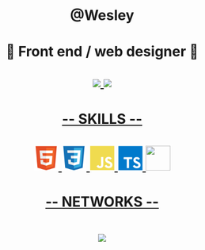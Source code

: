 <h1 align='center'>@Wesley <h1>


  <div>
    <p align='center'> 👾 Front end / web designer 👾</p> 
  </div>
  
<div align='center'>
  <a href="https://github.com/ttkwesley">
  <img height="130em" src="https://github-readme-stats.vercel.app/api?username=ttkwesley&show_icons=true&theme=highcontrast&include_all_commits=true&count_private=true"/>
  <img height="130em" src="https://github-readme-stats.vercel.app/api/top-langs/?username=ttkwesley&layout=compact&langs_count=7&theme=highcontrast"/>
</div>

 <div align='center'>
<h4>-- SKILLS -- </h4>
  <img height="50" width="50" src='https://raw.githubusercontent.com/devicons/devicon/master/icons/html5/html5-original.svg'>
  <img height="50" width="50" src='https://raw.githubusercontent.com/devicons/devicon/master/icons/css3/css3-original.svg'>
  <img height="50" width="50" src='https://raw.githubusercontent.com/devicons/devicon/master/icons/javascript/javascript-plain.svg'>
  <img height="50" width="50" src='https://raw.githubusercontent.com/devicons/devicon/master/icons/typescript/typescript-plain.svg'>
  <img height="50" width="50" src='https://camo.githubusercontent.com/ae5fcd5f0575d2efc2470ccab7a0f06081410681905032a0cfaaaf4406f0a0d5/68747470733a2f2f63646e2e6a7364656c6976722e6e65742f67682f64657669636f6e732f64657669636f6e2f69636f6e732f70686f746f73686f702f70686f746f73686f702d706c61696e2e737667'>
 </div>

 <div align='center'> 
 <h4>-- NETWORKS --</h4>
  <a href="https://www.behance.net/offfwesley" target="_blank"><img src="https://img.shields.io/badge/-Behance-blue?style=for-the-badge&logo=behance&logoColor=white"</a>
 </div>
